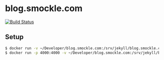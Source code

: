 # blog.smockle.com

[![Build Status](https://travis-ci.com/smockle/blog.smockle.com.svg?branch=master)](https://travis-ci.com/smockle/blog.smockle.com)

## Setup

```Bash
$ docker run -v ~/Developer/blog.smockle.com:/srv/jekyll/blog.smockle.com -w /srv/jekyll/ -it jekyll/jekyll jekyll new blog.smockle.com
$ docker run -p 4000:4000 -v ~/Developer/blog.smockle.com:/srv/jekyll/blog.smockle.com -w /srv/jekyll/blog.smockle.com -it jekyll/jekyll /bin/bash -c "bundle install && jekyll serve"
```
